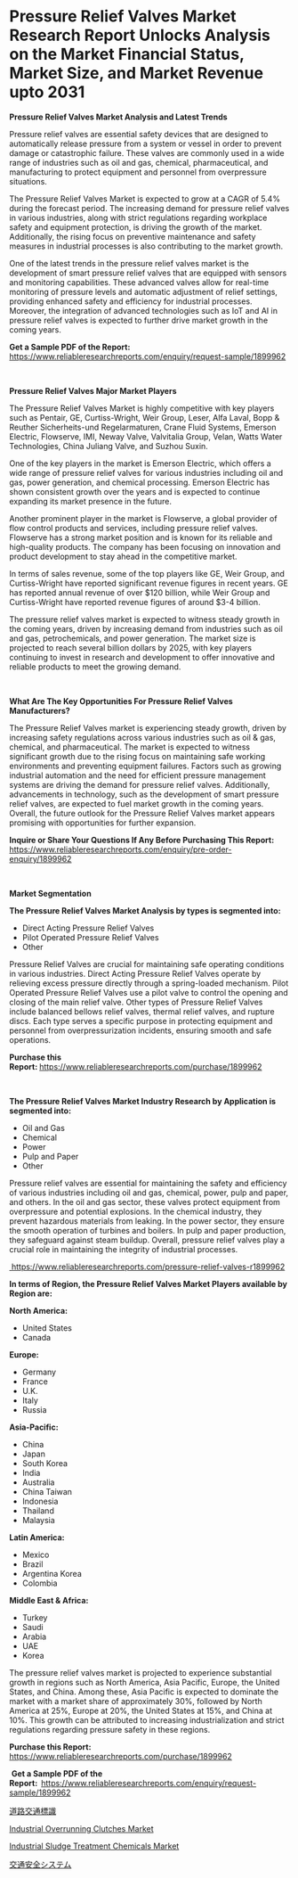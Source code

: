 <p><h1>Pressure Relief Valves Market Research Report Unlocks Analysis on the Market Financial Status, Market Size, and Market Revenue upto 2031</h1></p><p><strong>Pressure Relief Valves Market Analysis and Latest Trends</strong></p>
<p><p>Pressure relief valves are essential safety devices that are designed to automatically release pressure from a system or vessel in order to prevent damage or catastrophic failure. These valves are commonly used in a wide range of industries such as oil and gas, chemical, pharmaceutical, and manufacturing to protect equipment and personnel from overpressure situations.</p><p>The Pressure Relief Valves Market is expected to grow at a CAGR of 5.4% during the forecast period. The increasing demand for pressure relief valves in various industries, along with strict regulations regarding workplace safety and equipment protection, is driving the growth of the market. Additionally, the rising focus on preventive maintenance and safety measures in industrial processes is also contributing to the market growth.</p><p>One of the latest trends in the pressure relief valves market is the development of smart pressure relief valves that are equipped with sensors and monitoring capabilities. These advanced valves allow for real-time monitoring of pressure levels and automatic adjustment of relief settings, providing enhanced safety and efficiency for industrial processes. Moreover, the integration of advanced technologies such as IoT and AI in pressure relief valves is expected to further drive market growth in the coming years.</p></p>
<p><strong>Get a Sample PDF of the Report:&nbsp;</strong> <a href="https://www.reliableresearchreports.com/enquiry/request-sample/1899962">https://www.reliableresearchreports.com/enquiry/request-sample/1899962</a></p>
<p>&nbsp;</p>
<p><strong>Pressure Relief Valves Major Market Players</strong></p>
<p><p>The Pressure Relief Valves Market is highly competitive with key players such as Pentair, GE, Curtiss-Wright, Weir Group, Leser, Alfa Laval, Bopp & Reuther Sicherheits-und Regelarmaturen, Crane Fluid Systems, Emerson Electric, Flowserve, IMI, Neway Valve, Valvitalia Group, Velan, Watts Water Technologies, China Juliang Valve, and Suzhou Suxin. </p><p>One of the key players in the market is Emerson Electric, which offers a wide range of pressure relief valves for various industries including oil and gas, power generation, and chemical processing. Emerson Electric has shown consistent growth over the years and is expected to continue expanding its market presence in the future.</p><p>Another prominent player in the market is Flowserve, a global provider of flow control products and services, including pressure relief valves. Flowserve has a strong market position and is known for its reliable and high-quality products. The company has been focusing on innovation and product development to stay ahead in the competitive market.</p><p>In terms of sales revenue, some of the top players like GE, Weir Group, and Curtiss-Wright have reported significant revenue figures in recent years. GE has reported annual revenue of over $120 billion, while Weir Group and Curtiss-Wright have reported revenue figures of around $3-4 billion.</p><p>The pressure relief valves market is expected to witness steady growth in the coming years, driven by increasing demand from industries such as oil and gas, petrochemicals, and power generation. The market size is projected to reach several billion dollars by 2025, with key players continuing to invest in research and development to offer innovative and reliable products to meet the growing demand.</p></p>
<p>&nbsp;</p>
<p><strong>What Are The Key Opportunities For Pressure Relief Valves Manufacturers?</strong></p>
<p><p>The Pressure Relief Valves market is experiencing steady growth, driven by increasing safety regulations across various industries such as oil & gas, chemical, and pharmaceutical. The market is expected to witness significant growth due to the rising focus on maintaining safe working environments and preventing equipment failures. Factors such as growing industrial automation and the need for efficient pressure management systems are driving the demand for pressure relief valves. Additionally, advancements in technology, such as the development of smart pressure relief valves, are expected to fuel market growth in the coming years. Overall, the future outlook for the Pressure Relief Valves market appears promising with opportunities for further expansion.</p></p>
<p><strong>Inquire or Share Your Questions If Any Before Purchasing This Report:</strong> <a href="https://www.reliableresearchreports.com/enquiry/pre-order-enquiry/1899962">https://www.reliableresearchreports.com/enquiry/pre-order-enquiry/1899962</a></p>
<p>&nbsp;</p>
<p><strong>Market Segmentation</strong></p>
<p><strong>The Pressure Relief Valves Market Analysis by types is segmented into:</strong></p>
<p><ul><li>Direct Acting Pressure Relief Valves</li><li>Pilot Operated Pressure Relief Valves</li><li>Other</li></ul></p>
<p><p>Pressure Relief Valves are crucial for maintaining safe operating conditions in various industries. Direct Acting Pressure Relief Valves operate by relieving excess pressure directly through a spring-loaded mechanism. Pilot Operated Pressure Relief Valves use a pilot valve to control the opening and closing of the main relief valve. Other types of Pressure Relief Valves include balanced bellows relief valves, thermal relief valves, and rupture discs. Each type serves a specific purpose in protecting equipment and personnel from overpressurization incidents, ensuring smooth and safe operations.</p></p>
<p><strong>Purchase this Report:&nbsp;</strong><a href="https://www.reliableresearchreports.com/purchase/1899962">https://www.reliableresearchreports.com/purchase/1899962</a></p>
<p>&nbsp;</p>
<p><strong>The Pressure Relief Valves Market Industry Research by Application is segmented into:</strong></p>
<p><ul><li>Oil and Gas</li><li>Chemical</li><li>Power</li><li>Pulp and Paper</li><li>Other</li></ul></p>
<p><p>Pressure relief valves are essential for maintaining the safety and efficiency of various industries including oil and gas, chemical, power, pulp and paper, and others. In the oil and gas sector, these valves protect equipment from overpressure and potential explosions. In the chemical industry, they prevent hazardous materials from leaking. In the power sector, they ensure the smooth operation of turbines and boilers. In pulp and paper production, they safeguard against steam buildup. Overall, pressure relief valves play a crucial role in maintaining the integrity of industrial processes.</p></p>
<p><a href="https://www.reliableresearchreports.com/pressure-relief-valves-r1899962">&nbsp;https://www.reliableresearchreports.com/pressure-relief-valves-r1899962</a></p>
<p><strong>In terms of Region, the Pressure Relief Valves Market Players available by Region are:</strong></p>
<p>
    <p> <strong> North America: </strong>
        <ul>
            <li>United States</li>
            <li>Canada</li>
        </ul>
        </p> 
    <p> <strong> Europe: </strong>
        <ul>
            <li>Germany</li>
            <li>France</li>
            <li>U.K.</li>
            <li>Italy</li>
            <li>Russia</li>
        </ul>
        </p> 
    <p> <strong> Asia-Pacific: </strong>
        <ul>
            <li>China</li>
            <li>Japan</li>
            <li>South Korea</li>
            <li>India</li>
            <li>Australia</li>
            <li>China Taiwan</li>
            <li>Indonesia</li>
            <li>Thailand</li>
            <li>Malaysia</li>
        </ul>
        </p> 
    <p> <strong> Latin America: </strong>
        <ul>
            <li>Mexico</li>
            <li>Brazil</li>
            <li>Argentina Korea</li>
            <li>Colombia</li>
        </ul>
        </p> 
    <p> <strong> Middle East & Africa: </strong>
        <ul>
            <li>Turkey</li>
            <li>Saudi</li>
            <li>Arabia</li>
            <li>UAE</li>
            <li>Korea</li>
        </ul>
    </p>
    </p>
<p><p>The pressure relief valves market is projected to experience substantial growth in regions such as North America, Asia Pacific, Europe, the United States, and China. Among these, Asia Pacific is expected to dominate the market with a market share of approximately 30%, followed by North America at 25%, Europe at 20%, the United States at 15%, and China at 10%. This growth can be attributed to increasing industrialization and strict regulations regarding pressure safety in these regions.</p></p>
<p><strong>Purchase this Report: </strong><a href="https://www.reliableresearchreports.com/purchase/1899962">https://www.reliableresearchreports.com/purchase/1899962</a></p>
<p>&nbsp;<strong>Get a Sample PDF of the Report:&nbsp;&nbsp;</strong><a href="https://www.reliableresearchreports.com/enquiry/request-sample/1899962">https://www.reliableresearchreports.com/enquiry/request-sample/1899962</a></p>
<p><strong></strong></p>
<p><p><a href="https://github.com/hilmi-2a/Market-Research-Report-List-1/blob/main/172717236928.md">道路交通標識</a></p><p><a href="https://issuu.com/reportprime-2/docs/industrial-overrunning-clutches-market-size-2030.p">Industrial Overrunning Clutches Market</a></p><p><a href="https://issuu.com/reportprime-2/docs/industrial-sludge-treatment-chemicals-market-size-">Industrial Sludge Treatment Chemicals Market</a></p><p><a href="https://github.com/jkjreqjscoxx7/Market-Research-Report-List-1/blob/main/972099536927.md">交通安全システム</a></p></p>